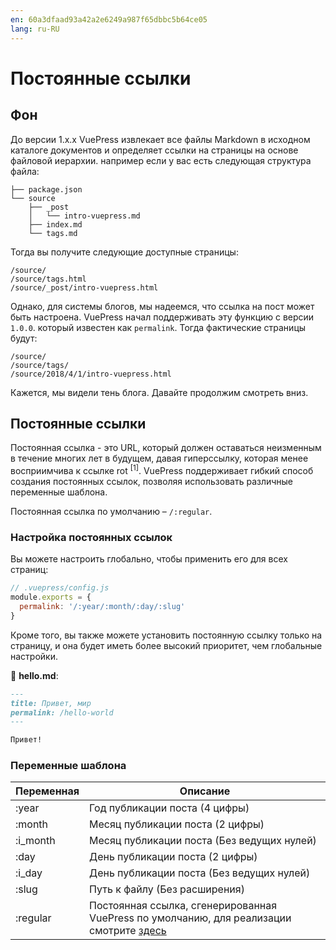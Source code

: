 ```yaml
---
en: 60a3dfaad93a42a2e6249a987f65dbbc5b64ce05
lang: ru-RU
---
```


# Постоянные ссылки

## Фон

До версии 1.x.x VuePress извлекает все файлы Markdown в исходном каталоге документов и определяет ссылки на страницы на основе файловой иерархии. например если у вас есть следующая структура файла:

```
├── package.json
└── source
    ├── _post
    │   └── intro-vuepress.md
    ├── index.md
    └── tags.md
```

Тогда вы получите следующие доступные страницы:

```
/source/
/source/tags.html
/source/_post/intro-vuepress.html
```

Однако, для системы блогов, мы надеемся, что ссылка на пост может быть настроена. VuePress начал поддерживать эту функцию с версии `1.0.0`. который известен как `permalink`. Тогда фактические страницы будут:

```
/source/
/source/tags/
/source/2018/4/1/intro-vuepress.html
```

Кажется, мы видели тень блога. Давайте продолжим смотреть вниз.

## Постоянные ссылки

Постоянная ссылка - это URL, который должен оставаться неизменным в течение многих лет в будущем, давая гиперссылку, которая менее восприимчива к ссылке rot <sup>[1]</sup>. VuePress поддерживает гибкий способ создания постоянных ссылок, позволяя использовать различные переменные шаблона.

Постоянная ссылка по умолчанию – `/:regular`.

### Настройка постоянных ссылок

Вы можете настроить глобально, чтобы применить его для всех страниц:

```js
// .vuepress/config.js
module.exports = {
  permalink: '/:year/:month/:day/:slug'
}
```

Кроме того, вы также можете установить постоянную ссылку только на страницу, и она будет иметь более высокий приоритет, чем глобальные настройки.

📝 __hello.md__:

```markdown
---
title: Привет, мир
permalink: /hello-world
---

Привет!
```

### Переменные шаблона

| Переменная | Описание |
|---|---|
|:year|Год публикации поста (4 цифры)|
|:month|Месяц публикации поста (2 цифры)|
|:i_month|Месяц публикации поста (Без ведущих нулей)|
|:day|День публикации поста (2 цифры)|
|:i_day|День публикации поста (Без ведущих нулей)|
|:slug|Путь к файлу (Без расширения)|
|:regular| Постоянная ссылка, сгенерированная VuePress по умолчанию, для реализации смотрите [здесь](https://github.com/vuejs/vuepress/blob/master/packages/%40vuepress/shared-utils/src/fileToPath.ts) |
